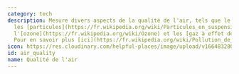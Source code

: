 ```yaml
---
category: tech
description: Mesure divers aspects de la qualité de l'air, tels que le [pollen](https://fr.wikipedia.org/wiki/Pollen),
  les [particules](https://fr.wikipedia.org/wiki/Particules_en_suspension_en_Europe),
  l'[ozone](https://fr.wikipedia.org/wiki/Ozone) et les [gaz à effet de serre](https://fr.wikipedia.org/wiki/Gaz_à_effet_de_serre).
  Pour en savoir plus [ici](https://fr.wikipedia.org/wiki/Pollution_de_l%27air)
icon: https://res.cloudinary.com/helpful-places/image/upload/v1664832801/dtpr-icons/tech/air_f3kvwc.svg
id: air_quality
name: Qualité de l'air
---
```

